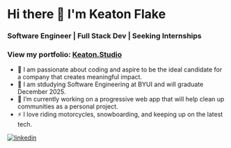 # Hi there 👋 I'm Keaton Flake
### Software Engineer | Full Stack Dev | Seeking Internships
### View my portfolio: [Keaton.Studio](www.keaton.studio)
- 💼 I am passionate about coding and aspire to be the ideal candidate for a company that creates meaningful impact.
- 📖 I am stdudying Software Engineering at BYUI and will graduate December 2025.
- 🏃 I’m currently working on a progressive web app that will help clean up communities as a personal project.
- ⚡ I love riding motorcycles, snowboarding, and keeping up on the latest tech.

[![linkedin](https://img.shields.io/badge/LinkedIn-0072B1?style=for-the-badge&logo=LinkedIn&logoColor=white)](https://www.linkedin.com/in/keaton-flake)

<!--
**keatonflake/keatonflake** is a ✨ _special_ ✨ repository because its `README.md` (this file) appears on your GitHub profile.

Here are some ideas to get you started:

- 🔭 I’m currently working on ...
- 🌱 I’m currently learning ...
- 👯 I’m looking to collaborate on ...
- 🤔 I’m looking for help with ...
- 💬 Ask me about ...
- 📫 How to reach me: ...
- 😄 Pronouns: ...
- ⚡ Fun fact: ...
-->

